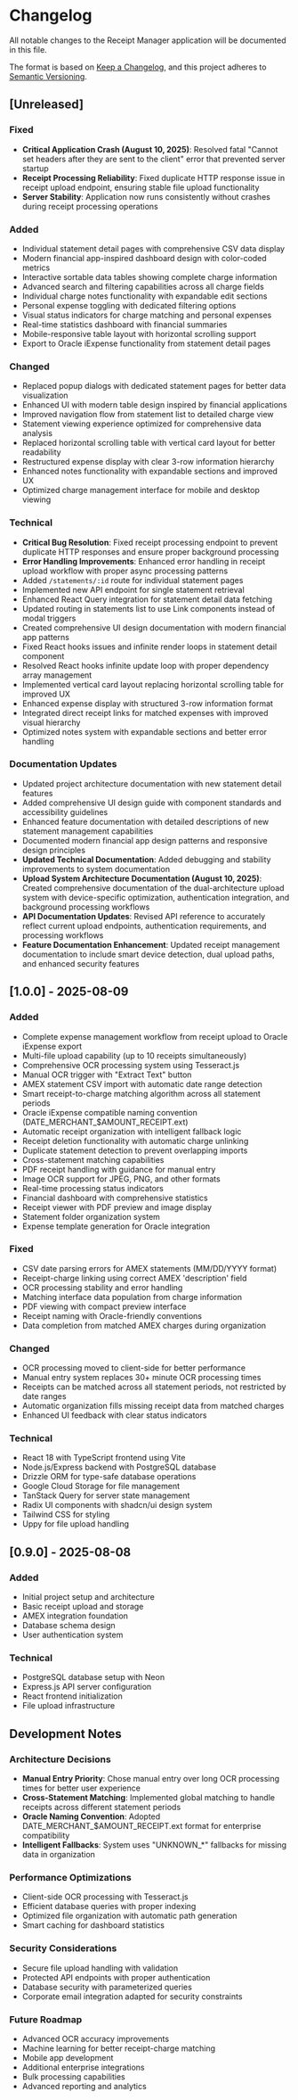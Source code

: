 # Changelog

All notable changes to the Receipt Manager application will be documented in this file.

The format is based on [Keep a Changelog](https://keepachangelog.com/en/1.0.0/),
and this project adheres to [Semantic Versioning](https://semver.org/spec/v2.0.0.html).

## [Unreleased]

### Fixed
- **Critical Application Crash (August 10, 2025)**: Resolved fatal "Cannot set headers after they are sent to the client" error that prevented server startup
- **Receipt Processing Reliability**: Fixed duplicate HTTP response issue in receipt upload endpoint, ensuring stable file upload functionality
- **Server Stability**: Application now runs consistently without crashes during receipt processing operations

### Added
- Individual statement detail pages with comprehensive CSV data display
- Modern financial app-inspired dashboard design with color-coded metrics
- Interactive sortable data tables showing complete charge information
- Advanced search and filtering capabilities across all charge fields
- Individual charge notes functionality with expandable edit sections
- Personal expense toggling with dedicated filtering options
- Visual status indicators for charge matching and personal expenses
- Real-time statistics dashboard with financial summaries
- Mobile-responsive table layout with horizontal scrolling support
- Export to Oracle iExpense functionality from statement detail pages

### Changed
- Replaced popup dialogs with dedicated statement pages for better data visualization
- Enhanced UI with modern table design inspired by financial applications
- Improved navigation flow from statement list to detailed charge view
- Statement viewing experience optimized for comprehensive data analysis
- Replaced horizontal scrolling table with vertical card layout for better readability
- Restructured expense display with clear 3-row information hierarchy
- Enhanced notes functionality with expandable sections and improved UX
- Optimized charge management interface for mobile and desktop viewing

### Technical
- **Critical Bug Resolution**: Fixed receipt processing endpoint to prevent duplicate HTTP responses and ensure proper background processing
- **Error Handling Improvements**: Enhanced error handling in receipt upload workflow with proper async processing patterns
- Added `/statements/:id` route for individual statement pages
- Implemented new API endpoint for single statement retrieval
- Enhanced React Query integration for statement detail data fetching
- Updated routing in statements list to use Link components instead of modal triggers
- Created comprehensive UI design documentation with modern financial app patterns
- Fixed React hooks issues and infinite render loops in statement detail component
- Resolved React hooks infinite update loop with proper dependency array management
- Implemented vertical card layout replacing horizontal scrolling table for improved UX
- Enhanced expense display with structured 3-row information format
- Integrated direct receipt links for matched expenses with improved visual hierarchy
- Optimized notes system with expandable sections and better error handling

### Documentation Updates
- Updated project architecture documentation with new statement detail features
- Added comprehensive UI design guide with component standards and accessibility guidelines
- Enhanced feature documentation with detailed descriptions of new statement management capabilities
- Documented modern financial app design patterns and responsive design principles
- **Updated Technical Documentation**: Added debugging and stability improvements to system documentation
- **Upload System Architecture Documentation (August 10, 2025)**: Created comprehensive documentation of the dual-architecture upload system with device-specific optimization, authentication integration, and background processing workflows
- **API Documentation Updates**: Revised API reference to accurately reflect current upload endpoints, authentication requirements, and processing workflows
- **Feature Documentation Enhancement**: Updated receipt management documentation to include smart device detection, dual upload paths, and enhanced security features

## [1.0.0] - 2025-08-09

### Added
- Complete expense management workflow from receipt upload to Oracle iExpense export
- Multi-file upload capability (up to 10 receipts simultaneously)
- Comprehensive OCR processing system using Tesseract.js
- Manual OCR trigger with "Extract Text" button
- AMEX statement CSV import with automatic date range detection
- Smart receipt-to-charge matching algorithm across all statement periods
- Oracle iExpense compatible naming convention (DATE_MERCHANT_$AMOUNT_RECEIPT.ext)
- Automatic receipt organization with intelligent fallback logic
- Receipt deletion functionality with automatic charge unlinking
- Duplicate statement detection to prevent overlapping imports
- Cross-statement matching capabilities
- PDF receipt handling with guidance for manual entry
- Image OCR support for JPEG, PNG, and other formats
- Real-time processing status indicators
- Financial dashboard with comprehensive statistics
- Receipt viewer with PDF preview and image display
- Statement folder organization system
- Expense template generation for Oracle integration

### Fixed
- CSV date parsing errors for AMEX statements (MM/DD/YYYY format)
- Receipt-charge linking using correct AMEX 'description' field
- OCR processing stability and error handling
- Matching interface data population from charge information
- PDF viewing with compact preview interface
- Receipt naming with Oracle-friendly conventions
- Data completion from matched AMEX charges during organization

### Changed
- OCR processing moved to client-side for better performance
- Manual entry system replaces 30+ minute OCR processing times
- Receipts can be matched across all statement periods, not restricted by date ranges
- Automatic organization fills missing receipt data from matched charges
- Enhanced UI feedback with clear status indicators

### Technical
- React 18 with TypeScript frontend using Vite
- Node.js/Express backend with PostgreSQL database
- Drizzle ORM for type-safe database operations
- Google Cloud Storage for file management
- TanStack Query for server state management
- Radix UI components with shadcn/ui design system
- Tailwind CSS for styling
- Uppy for file upload handling

## [0.9.0] - 2025-08-08

### Added
- Initial project setup and architecture
- Basic receipt upload and storage
- AMEX integration foundation
- Database schema design
- User authentication system

### Technical
- PostgreSQL database setup with Neon
- Express.js API server configuration
- React frontend initialization
- File upload infrastructure

## Development Notes

### Architecture Decisions
- **Manual Entry Priority**: Chose manual entry over long OCR processing times for better user experience
- **Cross-Statement Matching**: Implemented global matching to handle receipts across different statement periods
- **Oracle Naming Convention**: Adopted DATE_MERCHANT_$AMOUNT_RECEIPT.ext format for enterprise compatibility
- **Intelligent Fallbacks**: System uses "UNKNOWN_*" fallbacks for missing data in organization

### Performance Optimizations
- Client-side OCR processing with Tesseract.js
- Efficient database queries with proper indexing
- Optimized file organization with automatic path generation
- Smart caching for dashboard statistics

### Security Considerations
- Secure file upload handling with validation
- Protected API endpoints with proper authentication
- Database security with parameterized queries
- Corporate email integration adapted for security constraints

### Future Roadmap
- Advanced OCR accuracy improvements
- Machine learning for better receipt-charge matching
- Mobile app development
- Additional enterprise integrations
- Bulk processing capabilities
- Advanced reporting and analytics